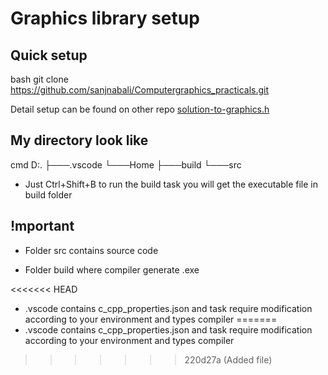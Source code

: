 # Graphics library setup 

## Quick setup

bash
git clone https://github.com/sanjnabali/Computergraphics_practicals.git


Detail setup can be found on other repo [solution-to-graphics.h](https://github.com/ullaskunder3/Solution-to-graphics.h)

## My directory look like

cmd
  D:.
├───.vscode
└───Home
    ├───build
    └───src


- Just Ctrl+Shift+B to run the build task you will get the executable file in build folder

## !mportant

- Folder src contains source code

- Folder build where compiler generate .exe

<<<<<<< HEAD
- .vscode contains c_cpp_properties.json and task require modification according to your environment and types compiler
=======
- .vscode contains c_cpp_properties.json and task require modification according to your environment and types compiler
>>>>>>> 220d27a (Added file)
